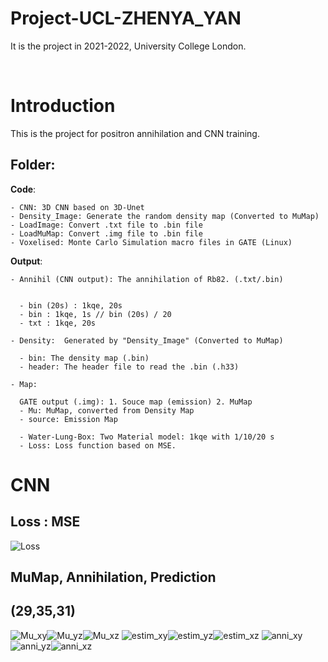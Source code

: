 # Project-UCL-ZHENYA_YAN

It is the project in 2021-2022, University College London.

​
# Introduction

This is the project for positron annihilation and CNN training.
​

## **Folder**:

  **Code**:

    - CNN: 3D CNN based on 3D-Unet
    - Density_Image: Generate the random density map (Converted to MuMap)
    - LoadImage: Convert .txt file to .bin file
    - LoadMuMap: Convert .img file to .bin file
    - Voxelised: Monte Carlo Simulation macro files in GATE (Linux)
  
  **Output**:

    - Annihil (CNN output): The annihilation of Rb82. (.txt/.bin)
      

      - bin (20s) : 1kqe, 20s
      - bin : 1kqe, 1s // bin (20s) / 20
      - txt : 1kqe, 20s
    
    - Density:  Generated by "Density_Image" (Converted to MuMap)
     
      - bin: The density map (.bin) 
      - header: The header file to read the .bin (.h33)
      
    - Map:
    
      GATE output (.img): 1. Souce map (emission) 2. MuMap  
      - Mu: MuMap, converted from Density Map
      - source: Emission Map
      
      - Water-Lung-Box: Two Material model: 1kqe with 1/10/20 s
      - Loss: Loss function based on MSE.


# CNN

## **Loss** :  MSE

![Loss](./Output/loss/loss2.png)

## **MuMap, Annihilation, Prediction** 

## (29,35,31)


![Mu_xy](./prediction/mumap_xy.png)![Mu_yz](./prediction/mumap_yz.png)![Mu_xz](./prediction/mumap_xz.png)
![estim_xy](./prediction/estim_xy.png)![estim_yz](./prediction/estim_yz.png)![estim_xz](./prediction/estim_xz.png)
![anni_xy](./prediction/anni_xy.png)![anni_yz](./prediction/anni_yz.png)![anni_xz](./prediction/anni_xz.png)
